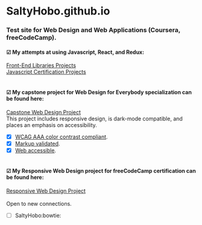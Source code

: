 # SaltyHobo.github.io
### Test site for Web Design and Web Applications (Coursera, freeCodeCamp).

#### &#9745; My attempts at using Javascript, React, and Redux:
<a href="https://saltyhobo.github.io/freecodecamp/front-end-lib/">Front-End Libraries Projects</a>
<br/>
<a href="SaltyHobo.github.io/freecodecamp/javascript-certification/">Javascript Certification Projects</a>
<br/><br/>

#### &#9745; My capstone project for Web Design for Everybody specialization can be found here: <br>
<a href="https://saltyhobo.github.io/capstone/index.html">Capstone Web Design Project</a>
<br/>
This project includes responsive design, is dark-mode compatible, and places an emphasis on accessibility.
- [x] [WCAG AAA color contrast compliant](https://webaim.org/resources/contrastchecker/).
- [x] [Markup validated](https://validator.w3.org/).
- [x] [Web accessible](http://wave.webaim.org/).
<br/><br/>
#### &#9745; My Responsive Web Design project for freeCodeCamp certification can be found here: <br>
<a href="https://saltyhobo.github.io/freecodecamp/portfolio/index.html">Responsive Web Design Project</a>
<br/><br/>
Open to new connections.
- [ ] SaltyHobo:bowtie:
